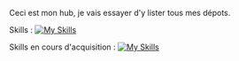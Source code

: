 Ceci est mon hub, 
je vais essayer d'y lister tous mes dépots.

Skills :
[![My Skills](https://skillicons.dev/icons?i=js,html,css,wasm)](https://skillicons.dev)

Skills en cours d'acquisition : 
[![My Skills](https://skillicons.dev/icons?i=js,html,css,wasm)](https://skillicons.dev)
